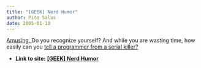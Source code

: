 ```yaml
---
title: "[GEEK] Nerd Humor"
author: Pito Salas
date: 2005-01-10
---
```


[Amusing.
](<http://www.ariel.com.au/jokes/The_Evolution_of_a_Programmer.html>) Do you
recognize yourself? And while you are wasting time, how easily can you [tell a
programmer from a serial
killer?](<http://www.malevole.com/mv/misc/killerquiz/>)


* **Link to site:** **[[GEEK] Nerd Humor](None)**
